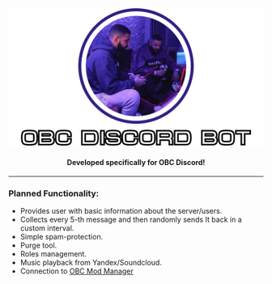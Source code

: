 <div align="center">
    <img src="public/logo.png"></img>
    <h4>Developed specifically for OBC Discord!</h4>
    <hr>
</div>

### Planned Functionality:

- Provides user with basic information about the server/users.
- Collects every 5-th message and then randomly sends It back in a custom interval.
- Simple spam-protection.
- Purge tool.
- Roles management.
- Music playback from Yandex/Soundcloud.
- Connection to [OBC Mod Manager](https://github.com/worldspawn-web/obc-ets2-storage)

